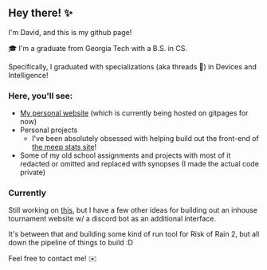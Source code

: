 ## Hey there! ✨
I'm David, and this is my github page!

🎓 I'm a graduate from Georgia Tech with a B.S. in CS.

Specifically, I graduated with specializations (aka threads 🧵) in Devices and Intelligence!

### Here, you'll see:
- [My personal website](https://d-lee-te.github.io/) (which is currently being hosted on gitpages for now)
- Personal projects
  - I've been absolutely obsessed with helping build out the front-end of [the meep stats site](https://github.com/dpvb/meep-site)!
- Some of my old school assignments and projects with most of it redacted or omitted and replaced with synopses (I made the actual code private)

### Currently
Still working on [this](https://github.com/dpvb/meep-site), but I have a few other ideas for building out an inhouse tournament website w/ a discord bot as an additional interface.

It's between that and building some kind of run tool for Risk of Rain 2, but all down the pipeline of things to build :D

Feel free to contact me! ✉️
